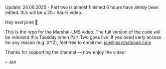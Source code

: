 Update: 24.06.2025 - Part two is almost finished 6 hours have alredy been edited. this will be a 20+ hours video.

Hey everyone 👋

This is the repo for the Marshal-LMS video.
The full version of the code will be released this Tuesday when Part Two goes live.
If you need early access for any reason (e.g. XYZ), feel free to email me: jan@marshalcode.com

Thanks for supporting the channel —
now enjoy the video!

– Jan
